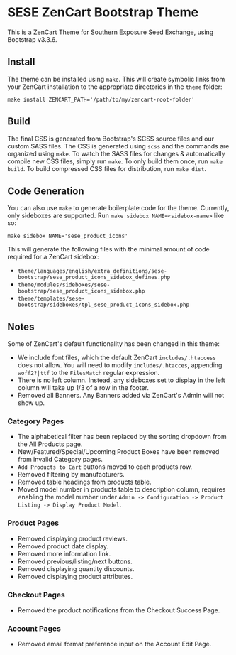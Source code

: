 # SESE ZenCart Bootstrap Theme

This is a ZenCart Theme for Southern Exposure Seed Exchange, using Bootstrap
v3.3.6.

## Install

The theme can be installed using `make`. This will create symbolic links from
your ZenCart installation to the appropriate directories in the `theme` folder:

```
make install ZENCART_PATH='/path/to/my/zencart-root-folder'
```

## Build

The final CSS is generated from Bootstrap's SCSS source files and our custom
SASS files. The CSS is generated using `scss` and the commands are organized
using `make`. To watch the SASS files for changes & automatically compile new
CSS files, simply run `make`. To only build them once, run `make build`. To
build compressed CSS files for distribution, run `make dist`.

## Code Generation

You can also use `make` to generate boilerplate code for the theme. Currently,
only sideboxes are supported. Run `make sidebox NAME=<sidebox-name>` like so:

```
make sidebox NAME='sese_product_icons'
```

This will generate the following files with the minimal amount of code required
for a ZenCart sidebox:

* `theme/languages/english/extra_definitions/sese-bootstrap/sese_product_icons_sidebox_defines.php`
* `theme/modules/sideboxes/sese-bootstrap/sese_product_icons_sidebox.php`
* `theme/templates/sese-bootstrap/sideboxes/tpl_sese_product_icons_sidebox.php`

## Notes

Some of ZenCart's default functionality has been changed in this theme:

* We include font files, which the default ZenCart `includes/.htaccess` does
  not allow. You will need to modify `includes/.htacces`, appending
  `woff2?|ttf` to the `FilesMatch` regular expression.
* There is no left column. Instead, any sideboxes set to display in the left
  column will take up 1/3 of a row in the footer.
* Removed all Banners. Any Banners added via ZenCart's Admin will not show up.

### Category Pages

* The alphabetical filter has been replaced by the sorting dropdown from the
  All Products page.
* New/Featured/Special/Upcoming Product Boxes have been removed from invalid
  Category pages.
* `Add Products to Cart` buttons moved to each products row.
* Removed filtering by manufacturers.
* Removed table headings from products table.
* Moved model number in products table to description column, requires enabling
  the model number under `Admin -> Configuration -> Product Listing -> Display
  Product Model`.

### Product Pages

* Removed displaying product reviews.
* Removed product date display.
* Removed more information link.
* Removed previous/listing/next buttons.
* Removed displaying quantity discounts.
* Removed displaying product attributes.

### Checkout Pages

* Removed the product notifications from the Checkout Success Page.

### Account Pages

* Removed email format preference input on the Account Edit Page.
